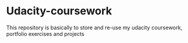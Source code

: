 # Udacity-coursework
This repository is basically to store and re-use my udacity coursework, portfolio exercises and projects
